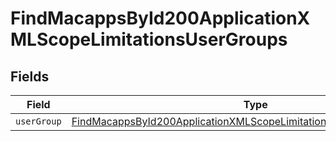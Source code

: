 # FindMacappsById200ApplicationXMLScopeLimitationsUserGroups


## Fields

| Field                                                                                                                                                                 | Type                                                                                                                                                                  | Required                                                                                                                                                              | Description                                                                                                                                                           |
| --------------------------------------------------------------------------------------------------------------------------------------------------------------------- | --------------------------------------------------------------------------------------------------------------------------------------------------------------------- | --------------------------------------------------------------------------------------------------------------------------------------------------------------------- | --------------------------------------------------------------------------------------------------------------------------------------------------------------------- |
| `userGroup`                                                                                                                                                           | [FindMacappsById200ApplicationXMLScopeLimitationsUserGroupsUserGroup](../../models/operations/findmacappsbyid200applicationxmlscopelimitationsusergroupsusergroup.md) | :heavy_minus_sign:                                                                                                                                                    | N/A                                                                                                                                                                   |